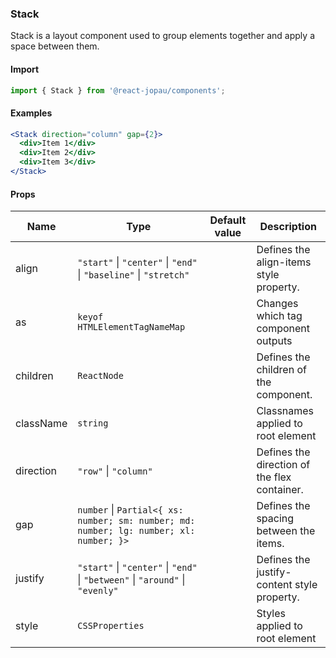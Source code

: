 ### Stack

Stack is a layout component used to group elements together and apply a space between them.

#### Import

```jsx
import { Stack } from '@react-jopau/components';
```

#### Examples

```jsx
<Stack direction="column" gap={2}>
  <div>Item 1</div>
  <div>Item 2</div>
  <div>Item 3</div>
</Stack>
```

#### Props

| Name      | Type                                                                                   | Default value | Description                                  |
| --------- | -------------------------------------------------------------------------------------- | ------------- | -------------------------------------------- |
| align     | `"start"` \| `"center"` \| `"end"` \| `"baseline"` \| `"stretch"`                      |               | Defines the align-items style property.      |
| as        | `keyof HTMLElementTagNameMap`                                                          |               | Changes which tag component outputs          |
| children  | `ReactNode`                                                                            |               | Defines the children of the component.       |
| className | `string`                                                                               |               | Classnames applied to root element           |
| direction | `"row"` \| `"column"`                                                                  |               | Defines the direction of the flex container. |
| gap       | `number` \| `Partial<{ xs: number; sm: number; md: number; lg: number; xl: number; }>` |               | Defines the spacing between the items.       |
| justify   | `"start"` \| `"center"` \| `"end"` \| `"between"` \| `"around"` \| `"evenly"`          |               | Defines the justify-content style property.  |
| style     | `CSSProperties`                                                                        |               | Styles applied to root element               |
